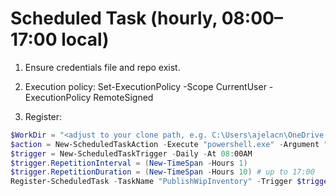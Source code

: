 ﻿# Scheduled Task (hourly, 08:00–17:00 local)

1) Ensure credentials file and repo exist.
2) Execution policy:
   Set-ExecutionPolicy -Scope CurrentUser -ExecutionPolicy RemoteSigned

3) Register:
```powershell
$WorkDir = "<adjust to your clone path, e.g. C:\Users\ajelacn\OneDrive - Adient\Documents\Projects\Adient_automations\Inventory Dashboards\wip_overview_repo>"
$action = New-ScheduledTaskAction -Execute "powershell.exe" -Argument "-NoProfile -ExecutionPolicy Bypass -File `"$WorkDir\scripts\publish-inventory.ps1`""
$trigger = New-ScheduledTaskTrigger -Daily -At 08:00AM
$trigger.RepetitionInterval = (New-TimeSpan -Hours 1)
$trigger.RepetitionDuration = (New-TimeSpan -Hours 10) # up to 17:00
Register-ScheduledTask -TaskName "PublishWipInventory" -Trigger $trigger -Action $action -Description "Publish WIP inventory hourly 08–17" -RunLevel Highest
```
